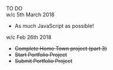 TO DO <br>
w/c 5th March 2018

- As much JavaScript as possible!

w/c Feb 26th 2018

- ~~Complete Home Town project (part 3)~~
- ~~Start Portfolio Project~~
- ~~Submit Portfolio Project~~
